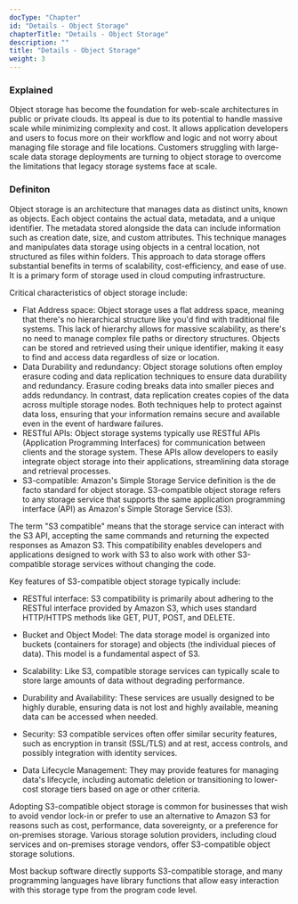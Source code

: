 ```yaml
---
docType: "Chapter"
id: "Details - Object Storage"
chapterTitle: "Details - Object Storage"
description: ""
title: "Details - Object Storage"
weight: 3
---
```


### **Explained**

Object storage has become the foundation for web-scale architectures in public or private clouds. Its appeal is due to its potential to handle massive scale while minimizing complexity and cost. It allows application developers and users to focus more on their workflow and logic and not worry about managing file storage and file locations. Customers struggling with large-scale data storage deployments are turning to object storage to overcome the limitations that legacy storage systems face at scale.

### **Definiton**

Object storage is an architecture that manages data as distinct units, known as objects. Each object contains the actual data, metadata, and a unique identifier. The metadata stored alongside the data can include information such as creation date, size, and custom attributes. This technique manages and manipulates data storage using objects in a central location, not structured as files within folders. This approach to data storage offers substantial benefits in terms of scalability, cost-efficiency, and ease of use. It is a primary form of storage used in cloud computing infrastructure.

Critical characteristics of object storage include:

- Flat Address space: Object storage uses a flat address space, meaning that there's no hierarchical structure like you'd find with traditional file systems. This lack of hierarchy allows for massive scalability, as there's no need to manage complex file paths or directory structures. Objects can be stored and retrieved using their unique identifier, making it easy to find and access data regardless of size or location.
- Data Durability and redundancy: Object storage solutions often employ erasure coding and data replication techniques to ensure data durability and redundancy. Erasure coding breaks data into smaller pieces and adds redundancy. In contrast, data replication creates copies of the data across multiple storage nodes. Both techniques help to protect against data loss, ensuring that your information remains secure and available even in the event of hardware failures.
- RESTful APIs: Object storage systems typically use RESTful APIs (Application Programming Interfaces) for communication between clients and the storage system. These APIs allow developers to easily integrate object storage into their applications, streamlining data storage and retrieval processes.
- S3-compatible: Amazon's Simple Storage Service definition is the de facto standard for object storage. S3-compatible object storage refers to any storage service that supports the same application programming interface (API) as Amazon's Simple Storage Service (S3).

The term "S3 compatible" means that the storage service can interact with the S3 API, accepting the same commands and returning the expected responses as Amazon S3. This compatibility enables developers and applications designed to work with S3 to also work with other S3-compatible storage services without changing the code.

Key features of S3-compatible object storage typically include:

- RESTful interface: S3 compatibility is primarily about adhering to the RESTful interface provided by Amazon S3, which uses standard HTTP/HTTPS methods like GET, PUT, POST, and DELETE.

- Bucket and Object Model: The data storage model is organized into buckets (containers for storage) and objects (the individual pieces of data). This model is a fundamental aspect of S3.

- Scalability: Like S3, compatible storage services can typically scale to store large amounts of data without degrading performance.

- Durability and Availability: These services are usually designed to be highly durable, ensuring data is not lost and highly available, meaning data can be accessed when needed.

- Security: S3 compatible services often offer similar security features, such as encryption in transit (SSL/TLS) and at rest, access controls, and possibly integration with identity services.

- Data Lifecycle Management: They may provide features for managing data's lifecycle, including automatic deletion or transitioning to lower-cost storage tiers based on age or other criteria.

Adopting S3-compatible object storage is common for businesses that wish to avoid vendor lock-in or prefer to use an alternative to Amazon S3 for reasons such as cost, performance, data sovereignty, or a preference for on-premises storage. Various storage solution providers, including cloud services and on-premises storage vendors, offer S3-compatible object storage solutions.

Most backup software directly supports S3-compatible storage, and many programming languages have library functions that allow easy interaction with this storage type from the program code level.
